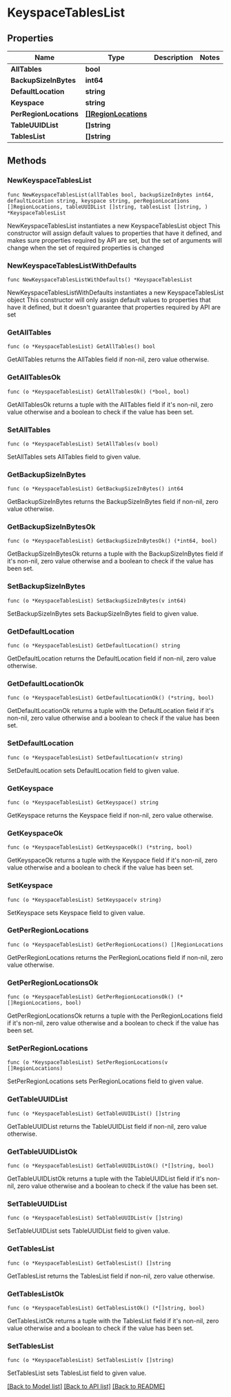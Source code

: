 # KeyspaceTablesList

## Properties

Name | Type | Description | Notes
------------ | ------------- | ------------- | -------------
**AllTables** | **bool** |  | 
**BackupSizeInBytes** | **int64** |  | 
**DefaultLocation** | **string** |  | 
**Keyspace** | **string** |  | 
**PerRegionLocations** | [**[]RegionLocations**](RegionLocations.md) |  | 
**TableUUIDList** | **[]string** |  | 
**TablesList** | **[]string** |  | 

## Methods

### NewKeyspaceTablesList

`func NewKeyspaceTablesList(allTables bool, backupSizeInBytes int64, defaultLocation string, keyspace string, perRegionLocations []RegionLocations, tableUUIDList []string, tablesList []string, ) *KeyspaceTablesList`

NewKeyspaceTablesList instantiates a new KeyspaceTablesList object
This constructor will assign default values to properties that have it defined,
and makes sure properties required by API are set, but the set of arguments
will change when the set of required properties is changed

### NewKeyspaceTablesListWithDefaults

`func NewKeyspaceTablesListWithDefaults() *KeyspaceTablesList`

NewKeyspaceTablesListWithDefaults instantiates a new KeyspaceTablesList object
This constructor will only assign default values to properties that have it defined,
but it doesn't guarantee that properties required by API are set

### GetAllTables

`func (o *KeyspaceTablesList) GetAllTables() bool`

GetAllTables returns the AllTables field if non-nil, zero value otherwise.

### GetAllTablesOk

`func (o *KeyspaceTablesList) GetAllTablesOk() (*bool, bool)`

GetAllTablesOk returns a tuple with the AllTables field if it's non-nil, zero value otherwise
and a boolean to check if the value has been set.

### SetAllTables

`func (o *KeyspaceTablesList) SetAllTables(v bool)`

SetAllTables sets AllTables field to given value.


### GetBackupSizeInBytes

`func (o *KeyspaceTablesList) GetBackupSizeInBytes() int64`

GetBackupSizeInBytes returns the BackupSizeInBytes field if non-nil, zero value otherwise.

### GetBackupSizeInBytesOk

`func (o *KeyspaceTablesList) GetBackupSizeInBytesOk() (*int64, bool)`

GetBackupSizeInBytesOk returns a tuple with the BackupSizeInBytes field if it's non-nil, zero value otherwise
and a boolean to check if the value has been set.

### SetBackupSizeInBytes

`func (o *KeyspaceTablesList) SetBackupSizeInBytes(v int64)`

SetBackupSizeInBytes sets BackupSizeInBytes field to given value.


### GetDefaultLocation

`func (o *KeyspaceTablesList) GetDefaultLocation() string`

GetDefaultLocation returns the DefaultLocation field if non-nil, zero value otherwise.

### GetDefaultLocationOk

`func (o *KeyspaceTablesList) GetDefaultLocationOk() (*string, bool)`

GetDefaultLocationOk returns a tuple with the DefaultLocation field if it's non-nil, zero value otherwise
and a boolean to check if the value has been set.

### SetDefaultLocation

`func (o *KeyspaceTablesList) SetDefaultLocation(v string)`

SetDefaultLocation sets DefaultLocation field to given value.


### GetKeyspace

`func (o *KeyspaceTablesList) GetKeyspace() string`

GetKeyspace returns the Keyspace field if non-nil, zero value otherwise.

### GetKeyspaceOk

`func (o *KeyspaceTablesList) GetKeyspaceOk() (*string, bool)`

GetKeyspaceOk returns a tuple with the Keyspace field if it's non-nil, zero value otherwise
and a boolean to check if the value has been set.

### SetKeyspace

`func (o *KeyspaceTablesList) SetKeyspace(v string)`

SetKeyspace sets Keyspace field to given value.


### GetPerRegionLocations

`func (o *KeyspaceTablesList) GetPerRegionLocations() []RegionLocations`

GetPerRegionLocations returns the PerRegionLocations field if non-nil, zero value otherwise.

### GetPerRegionLocationsOk

`func (o *KeyspaceTablesList) GetPerRegionLocationsOk() (*[]RegionLocations, bool)`

GetPerRegionLocationsOk returns a tuple with the PerRegionLocations field if it's non-nil, zero value otherwise
and a boolean to check if the value has been set.

### SetPerRegionLocations

`func (o *KeyspaceTablesList) SetPerRegionLocations(v []RegionLocations)`

SetPerRegionLocations sets PerRegionLocations field to given value.


### GetTableUUIDList

`func (o *KeyspaceTablesList) GetTableUUIDList() []string`

GetTableUUIDList returns the TableUUIDList field if non-nil, zero value otherwise.

### GetTableUUIDListOk

`func (o *KeyspaceTablesList) GetTableUUIDListOk() (*[]string, bool)`

GetTableUUIDListOk returns a tuple with the TableUUIDList field if it's non-nil, zero value otherwise
and a boolean to check if the value has been set.

### SetTableUUIDList

`func (o *KeyspaceTablesList) SetTableUUIDList(v []string)`

SetTableUUIDList sets TableUUIDList field to given value.


### GetTablesList

`func (o *KeyspaceTablesList) GetTablesList() []string`

GetTablesList returns the TablesList field if non-nil, zero value otherwise.

### GetTablesListOk

`func (o *KeyspaceTablesList) GetTablesListOk() (*[]string, bool)`

GetTablesListOk returns a tuple with the TablesList field if it's non-nil, zero value otherwise
and a boolean to check if the value has been set.

### SetTablesList

`func (o *KeyspaceTablesList) SetTablesList(v []string)`

SetTablesList sets TablesList field to given value.



[[Back to Model list]](../README.md#documentation-for-models) [[Back to API list]](../README.md#documentation-for-api-endpoints) [[Back to README]](../README.md)


